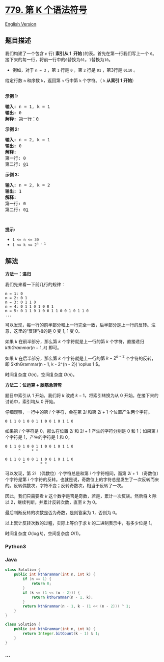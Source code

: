 # [779. 第 K 个语法符号](https://leetcode.cn/problems/k-th-symbol-in-grammar)

[English Version](/solution/0700-0799/0779.K-th%20Symbol%20in%20Grammar/README_EN.md)

## 题目描述

<!-- 这里写题目描述 -->

<p>我们构建了一个包含 <code>n</code> 行(&nbsp;<strong>索引从 1&nbsp; 开始&nbsp;</strong>)的表。首先在第一行我们写上一个 <code>0</code>。接下来的每一行，将前一行中的<code>0</code>替换为<code>01</code>，<code>1</code>替换为<code>10</code>。</p>

<ul>
	<li>例如，对于 <code>n = 3</code> ，第 <code>1</code> 行是 <code>0</code> ，第 <code>2</code> 行是 <code>01</code> ，第3行是 <code>0110</code> 。</li>
</ul>

<p>给定行数&nbsp;<code>n</code>&nbsp;和序数 <code>k</code>，返回第 <code>n</code> 行中第 <code>k</code>&nbsp;个字符。（&nbsp;<code>k</code>&nbsp;<strong>从索引 1 开始</strong>）</p>

<p><br />
<strong>示例 1:</strong></p>

<pre>
<strong>输入:</strong> n = 1, k = 1
<strong>输出:</strong> 0
<strong>解释: </strong>第一行：<u>0</u>
</pre>

<p><strong>示例 2:</strong></p>

<pre>
<strong>输入:</strong> n = 2, k = 1
<strong>输出:</strong> 0
<strong>解释:</strong> 
第一行: 0 
第二行: <u>0</u>1
</pre>

<p><strong>示例 3:</strong></p>

<pre>
<strong>输入:</strong> n = 2, k = 2
<strong>输出:</strong> 1
<strong>解释:</strong>
第一行: 0
第二行: 0<u>1</u>
</pre>

<p>&nbsp;</p>

<p><strong>提示:</strong></p>

<ul>
	<li><code>1 &lt;= n &lt;= 30</code></li>
	<li><code>1 &lt;= k &lt;= 2<sup>n - 1</sup></code></li>
</ul>

## 解法

<!-- 这里可写通用的实现逻辑 -->

**方法一：递归**

我们先来看一下前几行的规律：

```
n = 1: 0
n = 2: 0 1
n = 3: 0 1 1 0
n = 4: 0 1 1 0 1 0 0 1
n = 5: 0 1 1 0 1 0 0 1 1 0 0 1 0 1 1 0
...
```

可以发现，每一行的前半部分和上一行完全一致，后半部分是上一行的反转。注意，这里的“反转”指的是 $0$ 变 $1$, $1$ 变 $0$。

如果 $k$ 在前半部分，那么第 $k$ 个字符就是上一行的第 $k$ 个字符，直接递归 $kthGrammar(n - 1, k)$ 即可。

如果 $k$ 在后半部分，那么第 $k$ 个字符就是上一行的第 $k - 2^{n - 2}$ 个字符的反转，即 $kthGrammar(n - 1, k - 2^{n - 2}) \oplus 1 $。

时间复杂度 $O(n)$，空间复杂度 $O(n)$。

**方法二：位运算 + 脑筋急转弯**

题目中索引从 $1$ 开始，我们将 $k$ 改成 $k-1$，将索引转换为从 $0$ 开始。在接下来的讨论中，索引均从 $0$ 开始。

仔细观察，一行中的第 $i$ 个字符，会在第 $2i$ 和第 $2i+1$ 个位置产生两个字符。

```
0 1 1 0 1 0 0 1 1 0 0 1 0 1 1 0
```

如果第 $i$ 个字符是 $0$，那么在位置 $2i$ 和 $2i+1$ 产生的字符分别是 $0$ 和 $1$；如果第 $i$ 个字符是 $1$，产生的字符是 $1$ 和 $0$。

```
0 1 1 0 1 0 0 1 1 0 0 1 0 1 1 0
      ^     * *
```

```
0 1 1 0 1 0 0 1 1 0 0 1 0 1 1 0
        ^       * *
```

可以发现，第 $2i$ （偶数位）个字符总是和第 $i$ 个字符相同，而第 $2i+1$ （奇数位）个字符是第 $i$ 个字符的反转。也就是说，奇数位上的字符总是发生了一次反转而来的。反转偶数次，字符不变；反转奇数次，相当于反转了一次。

因此，我们只需要看 $k$ 这个数字是否是奇数，若是，累计一次反转。然后将 $k$ 除以 $2$，继续判断，并累计反转次数，直至 $k$ 为 $0$。

最后判断反转的次数是否为奇数，是则答案为 $1$，否则为 $0$。

以上累计反转次数的过程，实际上等价于求 $k$ 的二进制表示中，有多少位是 $1$。

时间复杂度 $O(\log k)$，空间复杂度 $O(1)$。

<!-- tabs:start -->

### **Python3**

<!-- 这里可写当前语言的特殊实现逻辑 -->





### **Java**

<!-- 这里可写当前语言的特殊实现逻辑 -->

```java
class Solution {
    public int kthGrammar(int n, int k) {
        if (n == 1) {
            return 0;
        }
        if (k <= (1 << (n - 2))) {
            return kthGrammar(n - 1, k);
        }
        return kthGrammar(n - 1, k - (1 << (n - 2))) ^ 1;
    }
}
```

```java
class Solution {
    public int kthGrammar(int n, int k) {
        return Integer.bitCount(k - 1) & 1;
    }
}
```













### **...**

```

```



